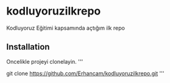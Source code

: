 # kodluyoruzilkrepo
Kodluyoruz Eğitimi kapsamında açtığım ilk repo

## Installation
Oncelikle projeyi clonelayin.
'''

git clone   https://github.com/Erhancam/kodluyoruzilkrepo.git
'''


